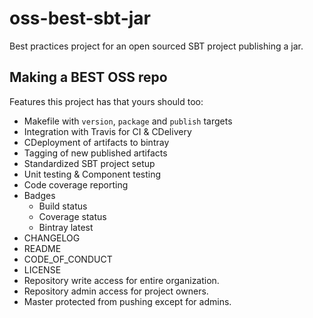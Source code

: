 # oss-best-sbt-jar

Best practices project for an open sourced SBT project publishing a jar. 

## Making a BEST OSS repo

Features this project has that yours should too:
- Makefile with `version`, `package` and `publish` targets
- Integration with Travis for CI & CDelivery
- CDeployment of artifacts to bintray
- Tagging of new published artifacts
- Standardized SBT project setup
- Unit testing & Component testing
- Code coverage reporting
- Badges
  - Build status
  - Coverage status
  - Bintray latest
- CHANGELOG
- README
- CODE_OF_CONDUCT
- LICENSE
- Repository write access for entire organization.
- Repository admin access for project owners.
- Master protected from pushing except for admins.
